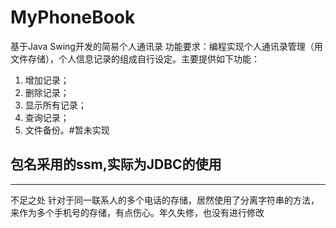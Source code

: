 # MyPhoneBook
基于Java Swing开发的简易个人通讯录 
功能要求：编程实现个人通讯录管理（用文件存储），个人信息记录的组成自行设定。主要提供如下功能：
1. 增加记录；
2. 删除记录；
3. 显示所有记录；
4. 查询记录；
5. 文件备份。#暂未实现

## 包名采用的ssm,实际为JDBC的使用
--- 
不足之处
针对于同一联系人的多个电话的存储，居然使用了分离字符串的方法，来作为多个手机号的存储，有点伤心。年久失修，也没有进行修改
